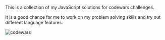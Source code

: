 This is a collection of my JavaScript solutions for codewars challenges.

It is a good chance for me to work on my problem solving skills and try out different language features. 

![codewars](https://pathrise-website-guide-wp.s3.us-west-1.amazonaws.com/guides/wp-content/uploads/2019/06/10173017/codewars-logo-1.png)

